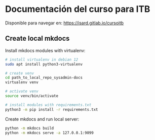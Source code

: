 # Documentación del curso para ITB

Disponible para navegar en: https://isard.gitlab.io/cursoitb

## Create local mkdocs

Install mkdocs modules with virtualenv:

```bash
# install virtualenv in debian 12
sudo apt install python3-virtualenv

# create venv
cd path_to_local_repo_sysadmin-docs
virtualenv venv

# activate venv
source venv/bin/activate

# install modules with requirements.txt
python3 -m pip install -r requirements.txt

```

Create mkdocs and run local server:
```bash
python -m mkdocs build
python -m mkdocs serve -a 127.0.0.1:9099
```